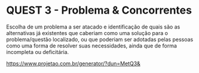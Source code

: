 # QUEST 3 - Problema & Concorrentes

Escolha de um problema a ser atacado e identificação de quais são as alternativas já existentes que caberiam como uma solução para o problema/questão localizado, ou que poderiam ser adotadas pelas pessoas como uma forma de resolver suas necessidades, ainda que de forma incompleta ou deficitária.




https://www.projetao.com.br/generator/?dun=MetQ3&
